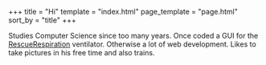 +++
title = "Hi"
template = "index.html"
page_template = "page.html"
sort_by = "title"
+++

Studies Computer Science since too many years. Once coded a GUI for the [RescueRespiration](https://rescue-respiration.org) ventilator. Otherwise a lot of web development. Likes to take pictures in his free time and also trains.

